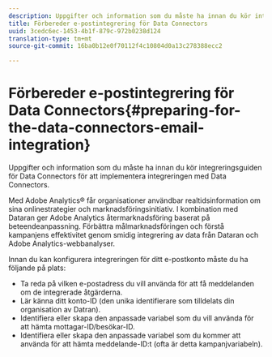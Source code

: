 ```yaml
---
description: Uppgifter och information som du måste ha innan du kör integreringsguiden för Data Connectors för att implementera integreringen med Data Connectors.
title: Förbereder e-postintegrering för Data Connectors
uuid: 3cedc6ec-1453-4b1f-879c-972b0238d124
translation-type: tm+mt
source-git-commit: 16ba0b12e0f70112f4c10804d0a13c278388ecc2

---
```



# Förbereder e-postintegrering för Data Connectors{#preparing-for-the-data-connectors-email-integration}

Uppgifter och information som du måste ha innan du kör integreringsguiden för Data Connectors för att implementera integreringen med Data Connectors.

Med Adobe Analytics® får organisationer användbar realtidsinformation om sina onlinestrategier och marknadsföringsinitiativ. I kombination med Dataran ger Adobe Analytics återmarknadsföring baserat på beteendeanpassning. Förbättra målmarknadsföringen och förstå kampanjens effektivitet genom smidig integrering av data från Dataran och Adobe Analytics-webbanalyser.

Innan du kan konfigurera integreringen för ditt e-postkonto måste du ha följande på plats:

* Ta reda på vilken e-postadress du vill använda för att få meddelanden om de integrerade åtgärderna.
* Lär känna ditt konto-ID (den unika identifierare som tilldelats din organisation av Datran).
* Identifiera eller skapa den anpassade variabel som du vill använda för att hämta mottagar-ID/besökar-ID.
* Identifiera eller skapa den anpassade variabel som du kommer att använda för att hämta meddelande-ID:t (ofta är detta kampanjvariabeln).


